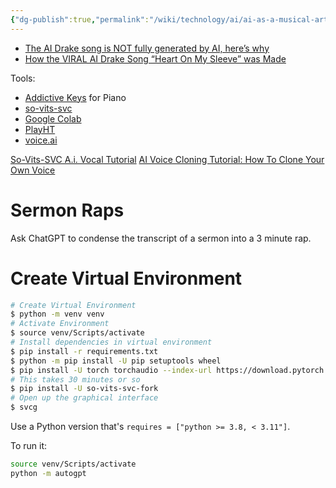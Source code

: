 ```yaml
---
{"dg-publish":true,"permalink":"/wiki/technology/ai/ai-as-a-musical-artist/","tags":["technology","artificialintelligence"],"created":"Jul 10, 2023, 4:51 PM","updated":""}
---
```



- [The AI Drake song is NOT fully generated by AI, here’s why](https://www.tiktok.com/@boxoutmusic/video/7224179902394666282?_r=1&_t=8dsnZxXSLiY)
- [How the VIRAL AI Drake Song “Heart On My Sleeve” was Made](https://www.tiktok.com/@theremakegod/video/7236969595234520322?_r=1&_t=8dsngIu5mt1)

Tools:
- [Addictive Keys](https://www.xlnaudio.com/products/addictive_keys) for Piano
- [so-vits-svc](https://github.com/svc-develop-team/so-vits-svc)
- [Google Colab](https://colab.research.google.com/drive/1n-lGFGIrkJfV38G980sqmAa_5nLAzzj_?usp=sharing#scrollTo=ZOTu5AAS6A9I)
- [PlayHT](https://play.ht/voice-cloning/)
- [voice.ai](https://voice.ai/voice-cloning)

[So-Vits-SVC A.i. Vocal Tutorial](https://www.youtube.com/watch?v=4DT92oHJ_p4)
[AI Voice Cloning Tutorial: How To Clone Your Own Voice](https://www.youtube.com/watch?v=ddqosIpR2Mk)

# Sermon Raps

Ask ChatGPT to condense the transcript of a sermon into a 3 minute rap.

# Create Virtual Environment

```bash
# Create Virtual Environment
$ python -m venv venv
# Activate Environment
$ source venv/Scripts/activate
# Install dependencies in virtual environment
$ pip install -r requirements.txt
$ python -m pip install -U pip setuptools wheel
$ pip install -U torch torchaudio --index-url https://download.pytorch.org/whl/cu118
# This takes 30 minutes or so
$ pip install -U so-vits-svc-fork
# Open up the graphical interface
$ svcg
```

Use a Python version that's `requires = ["python >= 3.8, < 3.11"]`.

To run it:

```bash
source venv/Scripts/activate
python -m autogpt
```